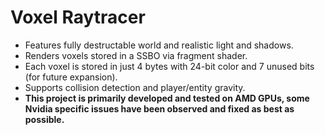 # Voxel Raytracer
- Features fully destructable world and realistic light and shadows.
- Renders voxels stored in a SSBO via fragment shader.
- Each voxel is stored in just 4 bytes with 24-bit color and 7 unused bits (for future expansion).
- Supports collision detection and player/entity gravity.
- **This project is primarily developed and tested on AMD GPUs, some Nvidia specific issues have been observed and fixed as best as possible.**
